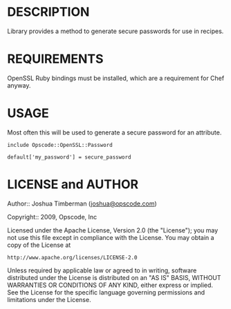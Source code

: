 # DESCRIPTION

Library provides a method to generate secure passwords for use in recipes.

# REQUIREMENTS

OpenSSL Ruby bindings must be installed, which are a requirement for Chef anyway.

# USAGE

Most often this will be used to generate a secure password for an attribute.

    include Opscode::OpenSSL::Password

    default['my_password'] = secure_password

# LICENSE and AUTHOR

Author:: Joshua Timberman (<joshua@opscode.com>)

Copyright:: 2009, Opscode, Inc

Licensed under the Apache License, Version 2.0 (the "License");
you may not use this file except in compliance with the License.
You may obtain a copy of the License at

    http://www.apache.org/licenses/LICENSE-2.0

Unless required by applicable law or agreed to in writing, software
distributed under the License is distributed on an "AS IS" BASIS,
WITHOUT WARRANTIES OR CONDITIONS OF ANY KIND, either express or implied.
See the License for the specific language governing permissions and
limitations under the License.
